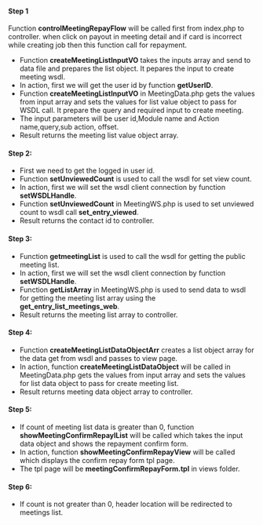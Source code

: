 #### Step 1

Function **controlMeetingRepayFlow** will be called first from index.php to controller. when click on payout in meeting detail and if card is incorrect while creating job then this function call for repayment.

- Function **createMeetingListInputVO** takes the inputs array and send to data file and prepares the list object. It pepares the input to create meeting wsdl.
- In action, first we will get the user id by function **getUserID**.
- Function **createMeetingListInputVO** in MeetingData.php gets the values from input array and sets the values for list value object to pass for WSDL call. It prepare the query and required input to create meeting.
- The input parameters will be user id,Module name and Action name,query,sub action, offset.
- Result returns the meeting list value object array.


#### Step 2:

- First we need to get the logged in user id.
- Function **setUnviewedCount** is used to call the wsdl for set view count.
- In action, first we will set the wsdl client connection by function **setWSDLHandle**.
- Function **setUnviewedCount** in MeetingWS.php is used to set unviewed count to wsdl call **set_entry_viewed**.
- Result returns the contact id to controller.


#### Step 3:

- Function **getmeetingList** is used to call the wsdl for getting the public meeting list.
- In action, first we will set the wsdl client connection by function **setWSDLHandle**.
- Function **getListArray** in MeetingWS.php is used to send data to wsdl for getting the meeting list array using the **get_entry_list_meetings_web**.
- Result returns the meeting list array to controller.

#### Step 4:

- Function **createMeetingListDataObjectArr** creates a list object array for the data get from wsdl and passes to view page.
- In action, function **createMeetingListDataObject** will be called in MeetingData.php gets the values from input array and sets the values for list data object to pass for create meeting list.
- Result returns meeting data object array to controller.

#### Step 5:

- If count of meeting list data is greater than 0, function **showMeetingConfirmRepaylList** will be called which takes the input data object and shows the repayment confirm form.
- In action, function **showMeetingConfirmRepayView** will be called which displays the confirm repay form tpl page.
- The tpl page will be **meetingConfirmRepayForm.tpl** in views folder.

#### Step 6:

- If count is not greater than 0, header location will be redirected to meetings list.


